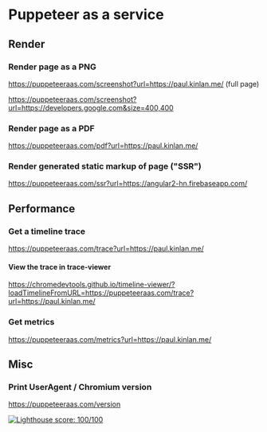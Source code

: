 Puppeteer as a service
======================

## Render

### Render page as a PNG
https://puppeteeraas.com/screenshot?url=https://paul.kinlan.me/ (full page)

https://puppeteeraas.com/screenshot?url=https://developers.google.com&size=400,400

### Render page as a PDF
https://puppeteeraas.com/pdf?url=https://paul.kinlan.me/

### Render generated static markup of page ("SSR")
https://puppeteeraas.com/ssr?url=https://angular2-hn.firebaseapp.com/

## Performance

### Get a timeline trace

https://puppeteeraas.com/trace?url=https://paul.kinlan.me/

#### View the trace in trace-viewer

https://chromedevtools.github.io/timeline-viewer/?loadTimelineFromURL=https://puppeteeraas.com/trace?url=https://paul.kinlan.me/

### Get metrics
https://puppeteeraas.com/metrics?url=https://paul.kinlan.me/

## Misc

### Print UserAgent / Chromium version
https://puppeteeraas.com/version

[![Lighthouse score: 100/100](https://lighthouse-badge.appspot.com/?score=100&category=Perf)](https://github.com/ebidel/lighthouse-badge)
